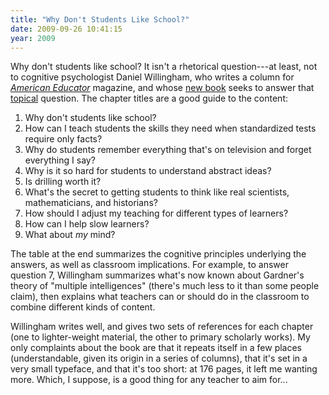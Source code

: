 ```yaml
---
title: "Why Don't Students Like School?"
date: 2009-09-26 10:41:15
year: 2009
---
```

Why don't students like school?  It isn't a rhetorical question---at least, not to cognitive psychologist Daniel Willingham, who writes a column for <a href="http://www.aft.org/pubs-reports/american_educator/index.htm"><em>American Educator</em></a> magazine, and whose <a href="http://www.amazon.com/Why-Dont-Students-Like-School/dp/0470279303">new book</a> seeks to answer that <a href="http://www.newscientist.com/article/mg20327265.800-brain-science-to-help-teachers-get-into-kids-heads.html">topical</a> question. The chapter titles are a good guide to the content:
<ol>
	<li>Why don't students like school?</li>
	<li>How can I teach students the skills they need when standardized tests require only facts?</li>
	<li>Why do students remember everything that's on television and forget everything I say?</li>
	<li>Why is it so hard for students to understand abstract ideas?</li>
	<li>Is drilling worth it?</li>
	<li>What's the secret to getting students to think like real scientists, mathematicians, and historians?</li>
	<li>How should I adjust my teaching for different types of learners?</li>
	<li>How can I help slow learners?</li>
	<li>What about <em>my</em> mind?</li>
</ol>
The table at the end summarizes the cognitive principles underlying the answers, as well as classroom implications. For example, to answer question 7, Willingham summarizes what's now known about Gardner's theory of "multiple intelligences" (there's much less to it than some people claim), then explains what teachers can or should do in the classroom to combine different kinds of content.

Willingham writes well, and gives two sets of references for each chapter (one to lighter-weight material, the other to primary scholarly works). My only complaints about the book are that it repeats itself in a few places (understandable, given its origin in a series of columns), that it's set in a very small typeface, and that it's too short: at 176 pages, it left me wanting more. Which, I suppose, is a good thing for any teacher to aim for...
